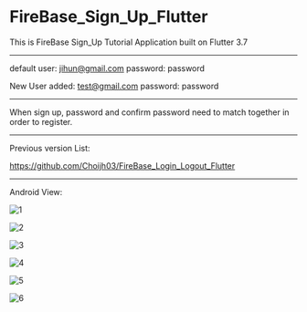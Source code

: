 # FireBase_Sign_Up_Flutter

This is FireBase Sign_Up Tutorial Application built on Flutter 3.7

-------------------------------------------------------------------------------------

default user: jihun@gmail.com password: password

New User added: test@gmail.com password: password

-------------------------------------------------------------------------------------

When sign up, password and confirm password need to match together in order to register.

-------------------------------------------------------------------------------------

Previous version List:

https://github.com/Choijh03/FireBase_Login_Logout_Flutter

-------------------------------------------------------------------------------------

Android View:

![1](https://user-images.githubusercontent.com/98497929/226215580-2b711fb6-5ab6-4527-9566-9ab164ca516b.PNG)

![2](https://user-images.githubusercontent.com/98497929/226215584-a71ce3ca-81b2-47ed-a05b-eb9c6af75a76.PNG)

![3](https://user-images.githubusercontent.com/98497929/226215587-76d3c08d-36af-4f85-a4cd-52aac4e9da8b.PNG)

![4](https://user-images.githubusercontent.com/98497929/226215600-e89e510f-5354-46f4-b67f-9ee180129632.PNG)

![5](https://user-images.githubusercontent.com/98497929/226215592-91249249-64ba-49af-95fb-e2965e820ca1.PNG)

![6](https://user-images.githubusercontent.com/98497929/226215598-4f2fbcfe-585a-4f69-86cc-303abe7c769f.PNG)
